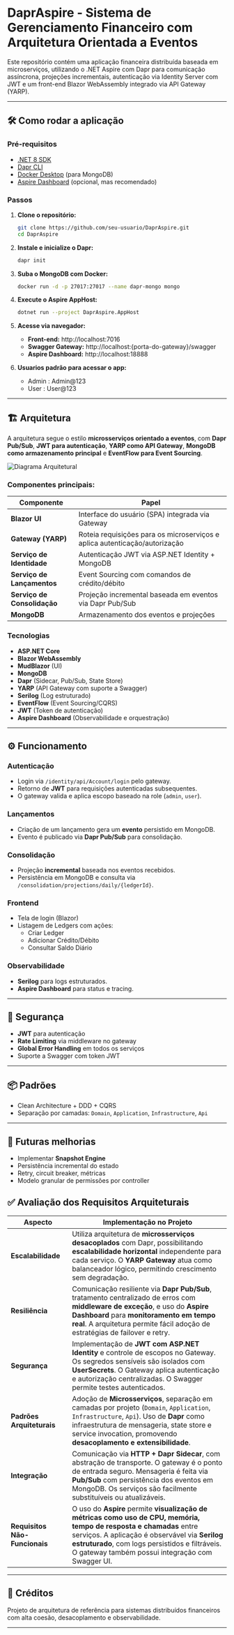# DaprAspire - Sistema de Gerenciamento Financeiro com Arquitetura Orientada a Eventos

Este repositório contém uma aplicação financeira distribuída baseada em microserviços, utilizando o .NET Aspire com Dapr para comunicação assíncrona, projeções incrementais, autenticação via Identity Server com JWT e um front-end Blazor WebAssembly integrado via API Gateway (YARP).

---

## 🛠 Como rodar a aplicação

### Pré-requisitos

- [.NET 8 SDK](https://dotnet.microsoft.com/download)
- [Dapr CLI](https://docs.dapr.io/getting-started/install-dapr/)
- [Docker Desktop](https://www.docker.com/products/docker-desktop/) (para MongoDB)
- [Aspire Dashboard](https://learn.microsoft.com/en-us/dotnet/aspire/overview) (opcional, mas recomendado)

### Passos

1. **Clone o repositório:**

   ```bash
   git clone https://github.com/seu-usuario/DaprAspire.git
   cd DaprAspire
   ```

2. **Instale e inicialize o Dapr:**

   ```bash
   dapr init
   ```

3. **Suba o MongoDB com Docker:**

   ```bash
   docker run -d -p 27017:27017 --name dapr-mongo mongo
   ```

4. **Execute o Aspire AppHost:**

   ```bash
   dotnet run --project DaprAspire.AppHost
   ```

5. **Acesse via navegador:**

   - **Front-end:** http://localhost:7016  
   - **Swagger Gateway:** http://localhost:{porta-do-gateway}/swagger  
   - **Aspire Dashboard:** http://localhost:18888

6. **Usuarios padrão para acessar o app:**
   - Admin : Admin@123
   - User : User@123

---

## 🏗 Arquitetura

A arquitetura segue o estilo **microsserviços orientado a eventos**, com **Dapr Pub/Sub**, **JWT para autenticação**, **YARP como API Gateway**, **MongoDB como armazenamento principal** e **EventFlow para Event Sourcing**.

![Diagrama Arquitetural](./solution_diagram.svg)

### Componentes principais:

| Componente               | Papel |
|--------------------------|-------|
| **Blazor UI**            | Interface do usuário (SPA) integrada via Gateway |
| **Gateway (YARP)**       | Roteia requisições para os microserviços e aplica autenticação/autorização |
| **Serviço de Identidade**| Autenticação JWT via ASP.NET Identity + MongoDB |
| **Serviço de Lançamentos**| Event Sourcing com comandos de crédito/débito |
| **Serviço de Consolidação** | Projeção incremental baseada em eventos via Dapr Pub/Sub |
| **MongoDB**              | Armazenamento dos eventos e projeções |

### Tecnologias

- **ASP.NET Core**
- **Blazor WebAssembly**
- **MudBlazor** (UI)
- **MongoDB**
- **Dapr** (Sidecar, Pub/Sub, State Store)
- **YARP** (API Gateway com suporte a Swagger)
- **Serilog** (Log estruturado)
- **EventFlow** (Event Sourcing/CQRS)
- **JWT** (Token de autenticação)
- **Aspire Dashboard** (Observabilidade e orquestração)

---

## ⚙️ Funcionamento

### Autenticação

- Login via `/identity/api/Account/login` pelo gateway.
- Retorno de **JWT** para requisições autenticadas subsequentes.
- O gateway valida e aplica escopo baseado na role (`admin`, `user`).

### Lançamentos

- Criação de um lançamento gera um **evento** persistido em MongoDB.
- Evento é publicado via **Dapr Pub/Sub** para consolidação.

### Consolidação

- Projeção **incremental** baseada nos eventos recebidos.
- Persistência em MongoDB e consulta via `/consolidation/projections/daily/{ledgerId}`.

### Frontend

- Tela de login (Blazor)
- Listagem de Ledgers com ações:
  - Criar Ledger
  - Adicionar Crédito/Débito
  - Consultar Saldo Diário

### Observabilidade

- **Serilog** para logs estruturados.
- **Aspire Dashboard** para status e tracing.

---

## 🔐 Segurança

- **JWT** para autenticação
- **Rate Limiting** via middleware no gateway
- **Global Error Handling** em todos os serviços
- Suporte a Swagger com token JWT

---

## 📦 Padrões

- Clean Architecture + DDD + CQRS
- Separação por camadas: `Domain`, `Application`, `Infrastructure`, `Api`

---

## 📌 Futuras melhorias

- Implementar **Snapshot Engine**
- Persistência incremental do estado
- Retry, circuit breaker, métricas
- Modelo granular de permissões por controller

## ✅ Avaliação dos Requisitos Arquiteturais

| Aspecto                        | Implementação no Projeto                                                                                         |
|-------------------------------|-------------------------------------------------------------------------------------------------------------------|
| **Escalabilidade**            | Utiliza arquitetura de **microsserviços desacoplados** com Dapr, possibilitando **escalabilidade horizontal** independente para cada serviço. O **YARP Gateway** atua como balanceador lógico, permitindo crescimento sem degradação. |
| **Resiliência**               | Comunicação resiliente via **Dapr Pub/Sub**, tratamento centralizado de erros com **middleware de exceção**, e uso do **Aspire Dashboard** para **monitoramento em tempo real**. A arquitetura permite fácil adoção de estratégias de failover e retry. |
| **Segurança**                 | Implementação de **JWT com ASP.NET Identity** e controle de escopos no Gateway. Os segredos sensíveis são isolados com **UserSecrets**. O Gateway aplica autenticação e autorização centralizadas. O Swagger permite testes autenticados. |
| **Padrões Arquiteturais**     | Adoção de **Microsserviços**, separação em camadas por projeto (`Domain`, `Application`, `Infrastructure`, `Api`). Uso de **Dapr** como infraestrutura de mensageria, state store e service invocation, promovendo **desacoplamento e extensibilidade**. |
| **Integração**                | Comunicação via **HTTP + Dapr Sidecar**, com abstração de transporte. O gateway é o ponto de entrada seguro. Mensageria é feita via **Pub/Sub** com persistência dos eventos em MongoDB. Os serviços são facilmente substituíveis ou atualizáveis. |
| **Requisitos Não-Funcionais** | O uso do **Aspire** permite **visualização de métricas como uso de CPU, memória, tempo de resposta e chamadas** entre serviços. A aplicação é observável via **Serilog estruturado**, com logs persistidos e filtráveis. O gateway também possui integração com Swagger UI. |


---

## 🧠 Créditos

Projeto de arquitetura de referência para sistemas distribuídos financeiros com alta coesão, desacoplamento e observabilidade.

---
